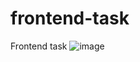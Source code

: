 # frontend-task
Frontend task
![image](https://github.com/user-attachments/assets/5ace4a87-b5b7-4005-8c76-c402812d8195)
